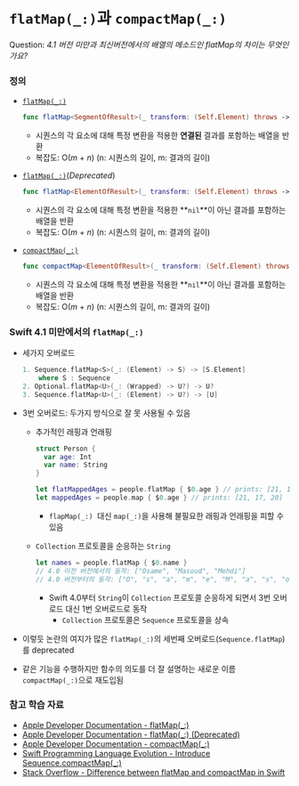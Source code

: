 # `flatMap(_:)`과 `compactMap(_:)`

Question: *4.1 버전 미만과 최신버전에서의 배열의 메소드인 flatMap의 차이는 무엇인가요?*

### 정의

* [`flatMap(_:)`](https://developer.apple.com/documentation/swift/sequence/2905332-flatmap)

  ```swift
  func flatMap<SegmentOfResult>(_ transform: (Self.Element) throws -> SegmentOfResult) rethrows -> [SegmentOfResult.Element] where SegmentOfResult : Sequence
  ```

  * 시퀀스의 각 요소에 대해 특정 변환을 적용한 **연결된** 결과를 포함하는 배열을 반환
  * 복잡도: O(*m* + *n*) (n: 시퀀스의 길이, m: 결과의 길이)

* [`flatMap(_:)`](https://developer.apple.com/documentation/swift/sequence/2907182-flatmap)(_Deprecated_)

  ```swift
  func flatMap<ElementOfResult>(_ transform: (Self.Element) throws -> ElementOfResult?) rethrows -> [ElementOfResult]
  ```

  * 시퀀스의 각 요소에 대해 특정 변환을 적용한 **`nil`**이 아닌 결과를 포함하는 배열을 반환
  * 복잡도: O(*m* + *n*) (n: 시퀀스의 길이, m: 결과의 길이)

* [`compactMap(_:)`](https://developer.apple.com/documentation/swift/sequence/2950916-compactmap)

  ```swift
  func compactMap<ElementOfResult>(_ transform: (Self.Element) throws -> ElementOfResult?) rethrows -> [ElementOfResult]
  ```

  * 시퀀스의 각 요소에 대해 특정 변환을 적용한 **`nil`**이 아닌 결과를 포함하는 배열을 반환
  * 복잡도: O(*m* + *n*) (n: 시퀀스의 길이, m: 결과의 길이)

### Swift 4.1 미만에서의 `flatMap(_:)`

* 세가지 오버로드

  ```swift
  1. Sequence.flatMap<S>(_: (Element) -> S) -> [S.Element]
      where S : Sequence
  2. Optional.flatMap<U>(_: (Wrapped) -> U?) -> U?
  3. Sequence.flatMap<U>(_: (Element) -> U?) -> [U]
  ```

* 3번 오버로드: 두가지 방식으로 잘 못 사용될 수 있음

  * 추가적인 래핑과 언래핑

    ```swift
    struct Person {
      var age: Int
      var name: String
    }
    
    let flatMappedAges = people.flatMap { $0.age } // prints: [21, 17, 20]
    let mappedAges = people.map { $0.age } // prints: [21, 17, 20]  
    ```

    * `flapMap(_:)`  대신 `map(_:)`을 사용해 불필요한 래핑과 언래핑을 피할 수 있음

  * `Collection` 프로토콜을 순응하는 `String`

    ```swift
    let names = people.flatMap { $0.name }
    // 4.0 이전 버전에서의 동작: ["Osame", "Masoud", "Mehdi"]
    // 4.0 버전부터의 동작: ["O", "s", "a", "m", "e", "M", "a", "s", "o", "u", "d", "M", "e", "h", "d", "i"]
    ```

    * Swift 4.0부터 `String`이 `Collection` 프로토콜 순응하게 되면서 3번 오버로드 대신 1번 오버로드로 동작
      * `Collection` 프로토콜은 `Sequence` 프로토콜을 상속

* 이렇듯 논란의 여지가 많은 `flatMap(_:)`의 세번째 오버로드(`Sequence.flatMap`)를 deprecated

* 같은 기능을 수행하지만 함수의 의도를 더 잘 설명하는 새로운 이름 `compactMap(_:)`으로 재도입됨

### 참고 학습 자료

* [Apple Developer Documentation - flatMap(_:)](https://developer.apple.com/documentation/swift/sequence/2905332-flatmap)
* [Apple Developer Documentation - flatMap(_:) (Deprecated)](https://developer.apple.com/documentation/swift/sequence/2907182-flatmap)
* [Apple Developer Documentation - compactMap(_:)](https://developer.apple.com/documentation/swift/sequence/2950916-compactmap)
* [Swift Programming Language Evolution - Introduce Sequence.compactMap(_:)](https://github.com/apple/swift-evolution/blob/master/proposals/0187-introduce-filtermap.md)
* [Stack Overflow - Difference between flatMap and compactMap in Swift](https://stackoverflow.com/questions/49291057/difference-between-flatmap-and-compactmap-in-swift)